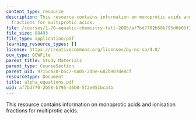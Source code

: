 ```yaml
---
content_type: resource
description: This resource contains information on monoprotic acids and ionisation
  fractions for multiprotic acids.
file: /courses/1-76-aquatic-chemistry-fall-2005/af7bd7702b58b795d6b05f2e051bca4b_alpha_equations.pdf
file_size: 88493
file_type: application/pdf
learning_resource_types: []
license: https://creativecommons.org/licenses/by-nc-sa/4.0/
ocw_type: OCWFile
parent_title: Study Materials
parent_type: CourseSection
parent_uid: 9715ca28-b5c7-6a05-2d0e-682b907de8cf
resourcetype: Document
title: alpha_equations.pdf
uid: af7bd770-2b58-b795-d6b0-5f2e051bca4b
---
```

This resource contains information on monoprotic acids and ionisation fractions for multiprotic acids.